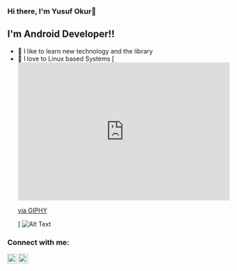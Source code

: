### Hi there, I'm Yusuf Okur👋


## I'm Android Developer!!
- 🏫 I like to learn new technology and the library
- 💙 I love to Linux based Systems
[<iframe src="https://giphy.com/embed/PrXTautlW8Sha" width="480" height="313" frameBorder="0" class="giphy-embed" allowFullScreen></iframe><p><a href="https://giphy.com/gifs/iron-man-PrXTautlW8Sha">via GIPHY</a></p>]
![Alt Text](https://giphy.com/gifs/iron-man-PrXTautlW8Sha)


### Connect with me:
[<img align="left" alt="TerminalAdam | Twitter" width="22px" src="https://cdn.jsdelivr.net/npm/simple-icons@v3/icons/twitter.svg" />][twitter]
[<img align="left" alt="yusuf-okur | LinkedIn" width="22px" src="https://cdn.jsdelivr.net/npm/simple-icons@v3/icons/linkedin.svg" />][linkedin]

<br />



[twitter]: https://twitter.com/TerminalAdam
[linkedin]: https://www.linkedin.com/in/yusuf-okur-3586751b9/
